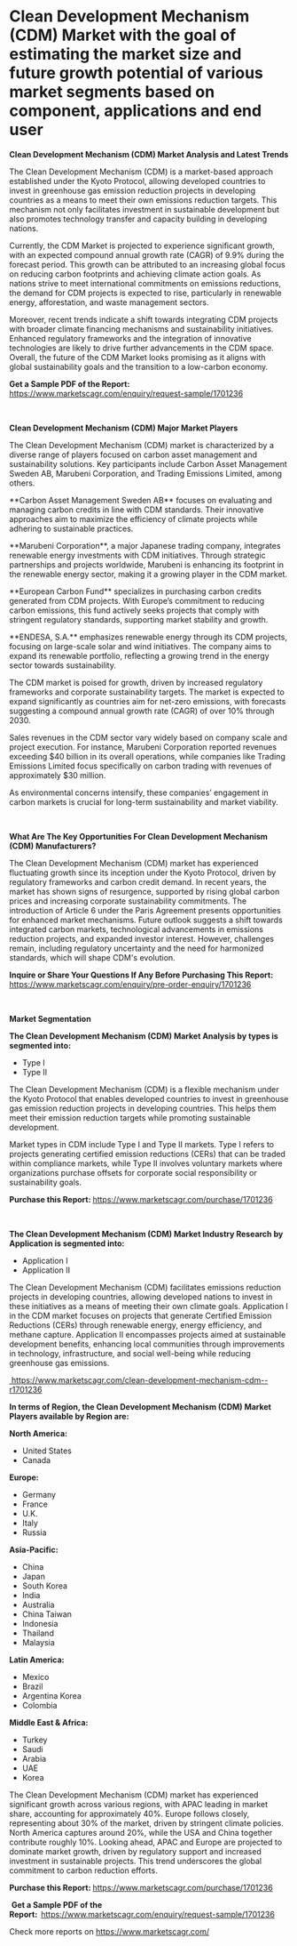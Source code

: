 <p><h1>Clean Development Mechanism (CDM) Market with the goal of estimating the market size and future growth potential of various market segments based on component, applications and end user</h1></p><p><strong>Clean Development Mechanism (CDM) Market Analysis and Latest Trends</strong></p>
<p><p>The Clean Development Mechanism (CDM) is a market-based approach established under the Kyoto Protocol, allowing developed countries to invest in greenhouse gas emission reduction projects in developing countries as a means to meet their own emissions reduction targets. This mechanism not only facilitates investment in sustainable development but also promotes technology transfer and capacity building in developing nations.</p><p>Currently, the CDM Market is projected to experience significant growth, with an expected compound annual growth rate (CAGR) of 9.9% during the forecast period. This growth can be attributed to an increasing global focus on reducing carbon footprints and achieving climate action goals. As nations strive to meet international commitments on emissions reductions, the demand for CDM projects is expected to rise, particularly in renewable energy, afforestation, and waste management sectors.</p><p>Moreover, recent trends indicate a shift towards integrating CDM projects with broader climate financing mechanisms and sustainability initiatives. Enhanced regulatory frameworks and the integration of innovative technologies are likely to drive further advancements in the CDM space. Overall, the future of the CDM Market looks promising as it aligns with global sustainability goals and the transition to a low-carbon economy.</p></p>
<p><strong>Get a Sample PDF of the Report:&nbsp;</strong> <a href="https://www.marketscagr.com/enquiry/request-sample/1701236?utm_campaign=3351&utm_medium=2&utm_source=Github&utm_content=ia&utm_term=27032025&utm_id=clean-development-mechanism-cdm">https://www.marketscagr.com/enquiry/request-sample/1701236</a></p>
<p>&nbsp;</p>
<p><strong>Clean Development Mechanism (CDM) Major Market Players</strong></p>
<p><p>The Clean Development Mechanism (CDM) market is characterized by a diverse range of players focused on carbon asset management and sustainability solutions. Key participants include Carbon Asset Management Sweden AB, Marubeni Corporation, and Trading Emissions Limited, among others.</p><p>**Carbon Asset Management Sweden AB** focuses on evaluating and managing carbon credits in line with CDM standards. Their innovative approaches aim to maximize the efficiency of climate projects while adhering to sustainable practices.</p><p>**Marubeni Corporation**, a major Japanese trading company, integrates renewable energy investments with CDM initiatives. Through strategic partnerships and projects worldwide, Marubeni is enhancing its footprint in the renewable energy sector, making it a growing player in the CDM market.</p><p>**European Carbon Fund** specializes in purchasing carbon credits generated from CDM projects. With Europe’s commitment to reducing carbon emissions, this fund actively seeks projects that comply with stringent regulatory standards, supporting market stability and growth.</p><p>**ENDESA, S.A.** emphasizes renewable energy through its CDM projects, focusing on large-scale solar and wind initiatives. The company aims to expand its renewable portfolio, reflecting a growing trend in the energy sector towards sustainability.</p><p>The CDM market is poised for growth, driven by increased regulatory frameworks and corporate sustainability targets. The market is expected to expand significantly as countries aim for net-zero emissions, with forecasts suggesting a compound annual growth rate (CAGR) of over 10% through 2030.</p><p>Sales revenues in the CDM sector vary widely based on company scale and project execution. For instance, Marubeni Corporation reported revenues exceeding $40 billion in its overall operations, while companies like Trading Emissions Limited focus specifically on carbon trading with revenues of approximately $30 million. </p><p>As environmental concerns intensify, these companies’ engagement in carbon markets is crucial for long-term sustainability and market viability.</p></p>
<p>&nbsp;</p>
<p><strong>What Are The Key Opportunities For Clean Development Mechanism (CDM) Manufacturers?</strong></p>
<p><p>The Clean Development Mechanism (CDM) market has experienced fluctuating growth since its inception under the Kyoto Protocol, driven by regulatory frameworks and carbon credit demand. In recent years, the market has shown signs of resurgence, supported by rising global carbon prices and increasing corporate sustainability commitments. The introduction of Article 6 under the Paris Agreement presents opportunities for enhanced market mechanisms. Future outlook suggests a shift towards integrated carbon markets, technological advancements in emissions reduction projects, and expanded investor interest. However, challenges remain, including regulatory uncertainty and the need for harmonized standards, which will shape CDM's evolution.</p></p>
<p><strong>Inquire or Share Your Questions If Any Before Purchasing This Report:</strong> <a href="https://www.marketscagr.com/enquiry/pre-order-enquiry/1701236?utm_campaign=3351&utm_medium=2&utm_source=Github&utm_content=ia&utm_term=27032025&utm_id=clean-development-mechanism-cdm">https://www.marketscagr.com/enquiry/pre-order-enquiry/1701236</a></p>
<p>&nbsp;</p>
<p><strong>Market Segmentation</strong></p>
<p><strong>The Clean Development Mechanism (CDM) Market Analysis by types is segmented into:</strong></p>
<p><ul><li>Type I</li><li>Type II</li></ul></p>
<p><p>The Clean Development Mechanism (CDM) is a flexible mechanism under the Kyoto Protocol that enables developed countries to invest in greenhouse gas emission reduction projects in developing countries. This helps them meet their emission reduction targets while promoting sustainable development.</p><p>Market types in CDM include Type I and Type II markets. Type I refers to projects generating certified emission reductions (CERs) that can be traded within compliance markets, while Type II involves voluntary markets where organizations purchase offsets for corporate social responsibility or sustainability goals.</p></p>
<p><strong>Purchase this Report:&nbsp;</strong><a href="https://www.marketscagr.com/purchase/1701236?utm_campaign=3351&utm_medium=2&utm_source=Github&utm_content=ia&utm_term=27032025&utm_id=clean-development-mechanism-cdm">https://www.marketscagr.com/purchase/1701236</a></p>
<p>&nbsp;</p>
<p><strong>The Clean Development Mechanism (CDM) Market Industry Research by Application is segmented into:</strong></p>
<p><ul><li>Application I</li><li>Application II</li></ul></p>
<p><p>The Clean Development Mechanism (CDM) facilitates emissions reduction projects in developing countries, allowing developed nations to invest in these initiatives as a means of meeting their own climate goals. Application I in the CDM market focuses on projects that generate Certified Emission Reductions (CERs) through renewable energy, energy efficiency, and methane capture. Application II encompasses projects aimed at sustainable development benefits, enhancing local communities through improvements in technology, infrastructure, and social well-being while reducing greenhouse gas emissions.</p></p>
<p><a href="https://www.marketscagr.com/clean-development-mechanism-cdm--r1701236?utm_campaign=3351&utm_medium=2&utm_source=Github&utm_content=ia&utm_term=27032025&utm_id=clean-development-mechanism-cdm">&nbsp;https://www.marketscagr.com/clean-development-mechanism-cdm--r1701236</a></p>
<p><strong>In terms of Region, the Clean Development Mechanism (CDM) Market Players available by Region are:</strong></p>
<p>
    <p> <strong> North America: </strong>
        <ul>
            <li>United States</li>
            <li>Canada</li>
        </ul>
        </p> 
    <p> <strong> Europe: </strong>
        <ul>
            <li>Germany</li>
            <li>France</li>
            <li>U.K.</li>
            <li>Italy</li>
            <li>Russia</li>
        </ul>
        </p> 
    <p> <strong> Asia-Pacific: </strong>
        <ul>
            <li>China</li>
            <li>Japan</li>
            <li>South Korea</li>
            <li>India</li>
            <li>Australia</li>
            <li>China Taiwan</li>
            <li>Indonesia</li>
            <li>Thailand</li>
            <li>Malaysia</li>
        </ul>
        </p> 
    <p> <strong> Latin America: </strong>
        <ul>
            <li>Mexico</li>
            <li>Brazil</li>
            <li>Argentina Korea</li>
            <li>Colombia</li>
        </ul>
        </p> 
    <p> <strong> Middle East & Africa: </strong>
        <ul>
            <li>Turkey</li>
            <li>Saudi</li>
            <li>Arabia</li>
            <li>UAE</li>
            <li>Korea</li>
        </ul>
    </p>
    </p>
<p><p>The Clean Development Mechanism (CDM) market has experienced significant growth across various regions, with APAC leading in market share, accounting for approximately 40%. Europe follows closely, representing about 30% of the market, driven by stringent climate policies. North America captures around 20%, while the USA and China together contribute roughly 10%. Looking ahead, APAC and Europe are projected to dominate market growth, driven by regulatory support and increased investment in sustainable projects. This trend underscores the global commitment to carbon reduction efforts.</p></p>
<p><strong>Purchase this Report: </strong><a href="https://www.marketscagr.com/purchase/1701236?utm_campaign=3351&utm_medium=2&utm_source=Github&utm_content=ia&utm_term=27032025&utm_id=clean-development-mechanism-cdm">https://www.marketscagr.com/purchase/1701236</a></p>
<p>&nbsp;<strong>Get a Sample PDF of the Report:&nbsp;&nbsp;</strong><a href="https://www.marketscagr.com/enquiry/request-sample/1701236?utm_campaign=3351&utm_medium=2&utm_source=Github&utm_content=ia&utm_term=27032025&utm_id=clean-development-mechanism-cdm">https://www.marketscagr.com/enquiry/request-sample/1701236</a></p>
<p><strong></strong></p>
<p>Check more reports on <a href="https://www.marketscagr.com/?utm_campaign=3351&utm_medium=2&utm_source=Github&utm_content=ia&utm_term=27032025&utm_id=clean-development-mechanism-cdm">https://www.marketscagr.com/</a></p>